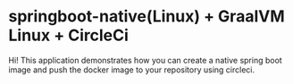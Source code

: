 # springboot-native(Linux) + GraalVM Linux + CircleCi

Hi! This application demonstrates how you can create a native spring boot image and push the docker image to your repository using circleci.
